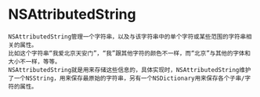 # NSAttributedString

<!-- create time: 2014-11-25 01:10:42  -->

    NSAttributedString管理一个字符串，以及与该字符串中的单个字符或某些范围的字符串相关的属性。
    比如这个字符串“我爱北京天安门”，“我”跟其他字符的颜色不一样，而“北京”与其他的字体和大小不一样，等等。
    NSAttributedString就是用来存储这些信息的，具体实现时，NSAttributedString维护了一个NSString，用来保存最原始的字符串，另有一个NSDictionary用来保存各个子串/字符的属性。
